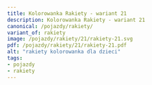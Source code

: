 ```yaml
---
title: Kolorowanka Rakiety - wariant 21
description: Kolorowanka Rakiety - wariant 21
canonical: /pojazdy/rakiety/
variant_of: rakiety
image: /pojazdy/rakiety/21/rakiety-21.svg
pdf: /pojazdy/rakiety/21/rakiety-21.pdf
alt: "rakiety kolorowanka dla dzieci"
tags:
- pojazdy
- rakiety
---
```

